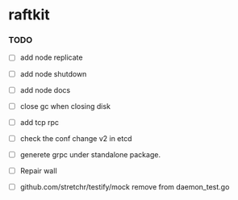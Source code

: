 # raftkit

### TODO 
- [ ] add node replicate
- [ ] add node shutdown 
- [ ] add node docs 
- [ ] close gc when closing disk 
- [ ] add tcp rpc 
- [ ] check the conf change v2 in etcd
- [ ] generete grpc under standalone package. 
- [ ] Repair wall 
- [ ] github.com/stretchr/testify/mock remove from daemon_test.go



